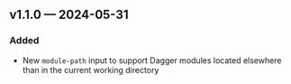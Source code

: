 ## v1.1.0 — 2024-05-31

### Added

* New `module-path` input to support Dagger modules located elsewhere than in the current working directory
